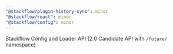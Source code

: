 ```yaml
---
"@stackflow/plugin-history-sync": minor
"@stackflow/react": minor
"@stackflow/config": minor
---
```


Stackflow Config and Loader API (2.0 Candidate API with `/future/` namespace)
